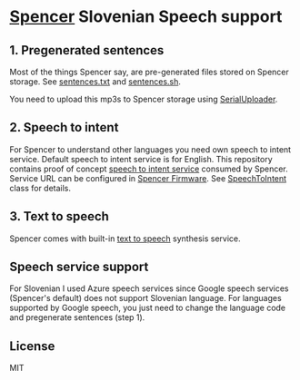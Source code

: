 # [Spencer][spencer-home] Slovenian Speech support

## 1. Pregenerated sentences
Most of the things Spencer say, are pre-generated files stored on Spencer storage. See [sentences.txt][spencer-sentences] and [sentences.sh][spencer-sentences-sh].

You need to upload this mp3s to Spencer storage using [SerialUploader][serial-uploader].

## 2. Speech to intent
For Spencer to understand other languages you need own speech to intent service. Default speech to intent service is for English.
This repository contains proof of concept [speech to intent service][sti-service] consumed by Spencer.
Service URL can be configured in [Spencer Firmware][spencer-firmware]. See [SpeechToIntent][STI-class] class for details.

## 3. Text to speech
Spencer comes with built-in [text to speech][TTS-class] synthesis service.

## Speech service support
For Slovenian I used Azure speech services since Google speech services (Spencer's default) does not support Slovenian language.
For languages supported by Google speech, you just need to change the language code and pregenerate sentences (step 1).

## License

MIT

   [sti-service]: sti.php
   [spencer-sentences]: https://github.com/CircuitMess/Spencer-Firmware/blob/master/sentences.txt
   [spencer-sentences-sh]: https://github.com/CircuitMess/Spencer-Firmware/blob/master/scripts/sentences.sh
   [spencer-home]: https://circuitmess.com/spencer/
   [spencer-firmware]: https://github.com/CircuitMess/Spencer-Firmware
   [serial-uploader]: https://github.com/CircuitMess/SerialUploader
   [STI-class]: https://github.com/CircuitMess/Spencer-Library/blob/master/src/Speech/SpeechToIntent.cpp
   [TTS-class]: https://github.com/CircuitMess/Spencer-Library/blob/master/src/Speech/TextToSpeech.cpp
